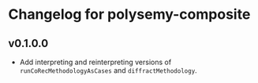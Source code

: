 # Changelog for polysemy-composite

## v0.1.0.0

* Add interpreting and reinterpreting versions of `runCoRecMethodologyAsCases` and `diffractMethodology`.
